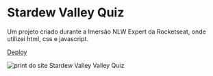 <h1>Stardew Valley Quiz</h1>
<p>
  Um projeto criado durante a Imersão NLW Expert da Rocketseat, onde utilizei html, css e javascript.
</p>
<p>
  <a href="https://karolinyrufino.github.io/stardew-valley-quiz/" target="_blank">Deploy</a>
</p>
<img src="" alt="print do site Stardew Valley Valley Quiz">
